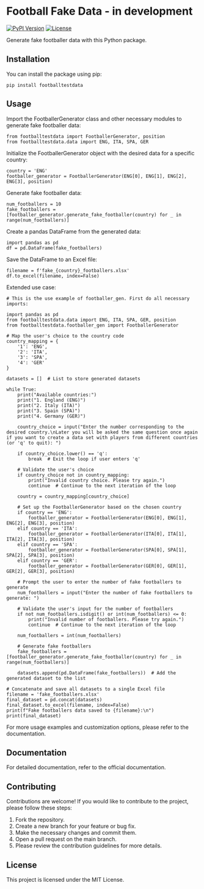 # Football Fake Data - in development

[![PyPI Version](https://img.shields.io/pypi/v/fake-footballer.svg)](https://pypi.org/project/fake-footballer/)
[![License](https://img.shields.io/pypi/l/fake-footballer.svg)](https://github.com/your-username/fake-footballer/blob/main/LICENSE)

Generate fake footballer data with this Python package.

## Installation

You can install the package using pip:

```
pip install footballtestdata
```
## Usage

Import the FootballerGenerator class and other necessary modules to generate fake footballer data:

```
from footballtestdata import FootballerGenerator, position
from footballtestdata.data import ENG, ITA, SPA, GER
```

Initialize the FootballerGenerator object with the desired data for a specific country:
```
country = 'ENG'
footballer_generator = FootballerGenerator(ENG[0], ENG[1], ENG[2], ENG[3], position)
```
Generate fake footballer data:
```
num_footballers = 10
fake_footballers = [footballer_generator.generate_fake_footballer(country) for _ in range(num_footballers)]
```
Create a pandas DataFrame from the generated data:
```
import pandas as pd
df = pd.DataFrame(fake_footballers)
```
Save the DataFrame to an Excel file:
```
filename = f'fake_{country}_footballers.xlsx'
df.to_excel(filename, index=False)
```
Extended use case:
```
# This is the use example of footballer_gen. First do all necessary imports: 

import pandas as pd
from footballtestdata.data import ENG, ITA, SPA, GER, position
from footballtestdata.footballer_gen import FootballerGenerator

# Map the user's choice to the country code
country_mapping = {
    '1': 'ENG',
    '2': 'ITA',
    '3': 'SPA',
    '4': 'GER'
}

datasets = []  # List to store generated datasets

while True:
    print("Available countries:")
    print("1. England (ENG)")
    print("2. Italy (ITA)")
    print("3. Spain (SPA)")
    print("4. Germany (GER)")

    country_choice = input("Enter the number corresponding to the desired country.\nLater you will be asked the same question once again if you want to create a data set with players from different countries (or 'q' to quit): ")

    if country_choice.lower() == 'q':
        break  # Exit the loop if user enters 'q'

    # Validate the user's choice
    if country_choice not in country_mapping:
        print("Invalid country choice. Please try again.")
        continue  # Continue to the next iteration of the loop

    country = country_mapping[country_choice]

    # Set up the FootballerGenerator based on the chosen country
    if country == 'ENG':
        footballer_generator = FootballerGenerator(ENG[0], ENG[1], ENG[2], ENG[3], position)
    elif country == 'ITA':
        footballer_generator = FootballerGenerator(ITA[0], ITA[1], ITA[2], ITA[3], position)
    elif country == 'SPA':
        footballer_generator = FootballerGenerator(SPA[0], SPA[1], SPA[2], SPA[3], position)
    elif country == 'GER':
        footballer_generator = FootballerGenerator(GER[0], GER[1], GER[2], GER[3], position)

    # Prompt the user to enter the number of fake footballers to generate
    num_footballers = input("Enter the number of fake footballers to generate: ")

    # Validate the user's input for the number of footballers
    if not num_footballers.isdigit() or int(num_footballers) <= 0:
        print("Invalid number of footballers. Please try again.")
        continue  # Continue to the next iteration of the loop

    num_footballers = int(num_footballers)

    # Generate fake footballers
    fake_footballers = [footballer_generator.generate_fake_footballer(country) for _ in range(num_footballers)]

    datasets.append(pd.DataFrame(fake_footballers))  # Add the generated dataset to the list

# Concatenate and save all datasets to a single Excel file
filename = 'fake_footballers.xlsx'
final_dataset = pd.concat(datasets)
final_dataset.to_excel(filename, index=False)
print(f"Fake footballers data saved to {filename}:\n")
print(final_dataset)

```

For more usage examples and customization options, please refer to the documentation.

## Documentation
For detailed documentation, refer to the official documentation.

## Contributing
Contributions are welcome! If you would like to contribute to the project, please follow these steps:

1. Fork the repository.
2. Create a new branch for your feature or bug fix.
3. Make the necessary changes and commit them.
4. Open a pull request on the main branch.
5. Please review the contribution guidelines for more details.

## License
This project is licensed under the MIT License.
